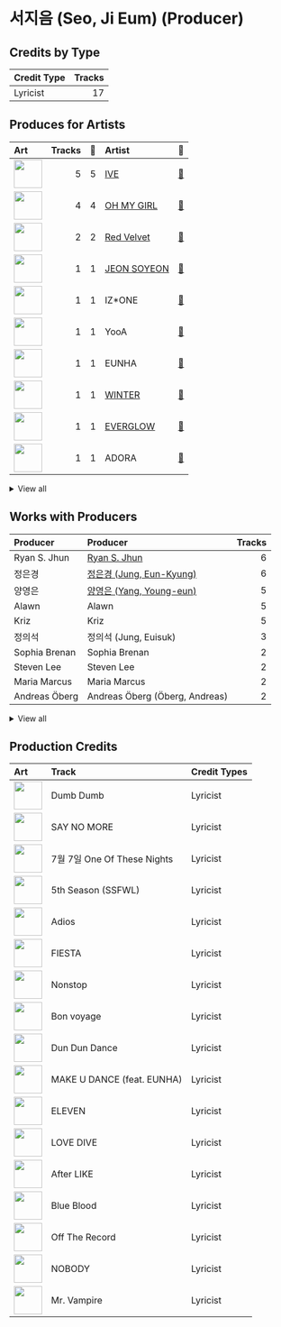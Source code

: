 # 서지음 (Seo, Ji Eum) (Producer)

## Credits by Type

| Credit Type | Tracks |
|:---|---:|
| Lyricist | 17 |

## Produces for Artists

| Art | Tracks | 💚 | Artist | 🔗 |
|:---|---:|---:|:---|:---|
| <img src="https://i.scdn.co/image/ab6761610000e5eb1e1e3c9c9582aba8686b42d2" alt="" width="50" /> | 5 | 5 | [IVE](../../artists/ive/overview.md) | [🔗](https://open.spotify.com/artist/6RHTUrRF63xao58xh9FXYJ) |
| <img src="https://i.scdn.co/image/ab6761610000e5eb5cd460490fb1c55b8ed8c40b" alt="" width="50" /> | 4 | 4 | [OH MY GIRL](../../artists/oh_my_girl/overview.md) | [🔗](https://open.spotify.com/artist/2019zR22qK2RBvCqtudBaI) |
| <img src="https://i.scdn.co/image/ab6761610000e5eb7719f0625a2fa078a60c85cd" alt="" width="50" /> | 2 | 2 | [Red Velvet](../../artists/red_velvet/overview.md) | [🔗](https://open.spotify.com/artist/1z4g3DjTBBZKhvAroFlhOM) |
| <img src="https://i.scdn.co/image/ab6761610000e5ebca842dde68f90b286bd3850e" alt="" width="50" /> | 1 | 1 | [JEON SOYEON](../../artists/jeon_soyeon/overview.md) | [🔗](https://open.spotify.com/artist/6Xg22wJOAcnvPUfk5WvODH) |
| <img src="https://i.scdn.co/image/ab6761610000e5eba6b0d348c125a072e5284b3e" alt="" width="50" /> | 1 | 1 | IZ*ONE | [🔗](https://open.spotify.com/artist/5r1tUTxVSgvBHnoDuDODPH) |
| <img src="https://i.scdn.co/image/ab6761610000e5eb86ea393b9e590523e822ea13" alt="" width="50" /> | 1 | 1 | YooA | [🔗](https://open.spotify.com/artist/4ur1jCwyNlhgd0viJkOtcQ) |
| <img src="https://i.scdn.co/image/ab67616d0000b2733834179423bc4edf76a55ecf" alt="" width="50" /> | 1 | 1 | EUNHA | [🔗](https://open.spotify.com/artist/4MLK9Hhz7UhxAzU2awoLxk) |
| <img src="https://i.scdn.co/image/ab6761610000e5ebb5fc114ab8f521a8f6070cab" alt="" width="50" /> | 1 | 1 | [WINTER](../../artists/winter/overview.md) | [🔗](https://open.spotify.com/artist/3mPquBmMu97Iq9TpzQ6ayI) |
| <img src="https://i.scdn.co/image/ab6761610000e5eb41f3bffee59e0a97914de53f" alt="" width="50" /> | 1 | 1 | [EVERGLOW](../../artists/everglow/overview.md) | [🔗](https://open.spotify.com/artist/3ZZzT0naD25RhY2uZvIKkJ) |
| <img src="https://i.scdn.co/image/ab6761610000e5eb3be82c9ca8e6a7103debaf25" alt="" width="50" /> | 1 | 1 | ADORA | [🔗](https://open.spotify.com/artist/3M1kgHOpPruu1uBymBHF3r) |


<details>
<summary>View all</summary>

| Art | Tracks | 💚 | Artist | 🔗 |
|:---|---:|---:|:---|:---|
| <img src="https://i.scdn.co/image/ab6761610000e5ebb0e2700dbc17b43328038f7a" alt="" width="50" /> | 1 | 1 | [ITZY](../../artists/itzy/overview.md) | [🔗](https://open.spotify.com/artist/2KC9Qb60EaY0kW4eH68vr3) |
| <img src="https://i.scdn.co/image/ab67616d0000b273edac9c0484d3c89b0439c3ed" alt="" width="50" /> | 1 | 1 | LIZ (IVE) | [🔗](https://open.spotify.com/artist/2Cl2zS9nttS8xQeCp7zYT1) |

</details>


## Works with Producers

| Producer | Producer | Tracks |
|:---|:---|---:|
| Ryan S. Jhun | [Ryan S. Jhun](../ryan_s__jhun/overview.md) | 6 |
| 정은경 | [정은경 (Jung, Eun-Kyung)](../정은경_(jung,_eun-kyung)/overview.md) | 6 |
| 양영은 | [양영은 (Yang, Young-eun)](../양영은_(yang,_young-eun)/overview.md) | 5 |
| Alawn | Alawn | 5 |
| Kriz | Kriz | 5 |
| 정의석 | 정의석 (Jung, Euisuk) | 3 |
| Sophia Brenan | Sophia Brenan | 2 |
| Steven Lee | Steven Lee | 2 |
| Maria Marcus | Maria Marcus | 2 |
| Andreas Öberg | Andreas Öberg (Öberg, Andreas) | 2 |


<details>
<summary>View all</summary>

| Producer | Producer | Tracks |
|:---|:---|---:|
| Elle Campbell | Elle Campbell | 2 |
| Nick Hahn | Nick Hahn | 2 |
| Sebastian Thott | Sebastian Thott | 1 |
| Andreas Johansson | Andreas Johansson | 1 |
| Strawberrybananaclub | Strawberrybananaclub | 1 |
| EZIT | EZIT | 1 |
| Deanna | Deanna | 1 |
| 김동현 | 김동현 (Kim, Dong-hyun) | 1 |
| 최현준 | 최현준 (Choi, Hyun-Joon) | 1 |
| 김민희 | 김민희 (Kim, Min Hee) | 1 |
| 박근태 | 박근태 (Park, Keun-Tae) | 1 |
| Slay | Slay | 1 |
| VENDORS | VENDORS | 1 |
| LDN Noise | [LDN Noise](../ldn_noise/overview.md) | 1 |
| AFSHEEN | AFSHEEN | 1 |
| 황찬희 | 황찬희 (Hwang, Chan-Hee) | 1 |
| 우민정 | 우민정 (Umin, Je-ong) | 1 |
| Iselin Solheim | Iselin Solheim | 1 |
| 고현정 | 고현정 (Ko, Hyeonjeong) | 1 |
| Hayley Aitken | Hayley Aitken | 1 |
| 이승주 | 이승주 (Lee Sung-joo) | 1 |
| 72 | 72 | 1 |
| 남궁진 | 남궁진 (Nam Goong, Jin) | 1 |
| ADORA | ADORA | 1 |
| Tayla Parx | Tayla Parx | 1 |
| 신재빈 | 신재빈 (Shin, Jae Bin) | 1 |
| Caroline Gerd Gustavsson | Caroline Gerd Gustavsson | 1 |
| 김승수 | 김승수 (Kim, Seungsu) | 1 |
| Hilda Stenmalm | Hilda Stenmalm | 1 |
| 서은일 | 서은일 (Seo, Eun-il) | 1 |
| EL CAPITXN | EL CAPITXN | 1 |
| Shari Short | Shari Short | 1 |
| Scott Stoddart | Scott Stoddart | 1 |
| Tor-Andrè Jensen Skaar | Tor-Andrè Jensen Skaar (Skaar, Tor-Andrè Jensen) | 1 |
| Ollipop | Ollipop | 1 |
| Melange | Melange | 1 |
| 장우영 | 장우영 (Jang, Wooyoung) | 1 |
| Avin | Avin | 1 |
| Kenzie | [Kenzie](../kenzie/overview.md) | 1 |
| LOSTBOY | LOSTBOY | 1 |
| Par Almqvist | Par Almqvist | 1 |
| Jeff Gartenbaum | Jeff Gartenbaum | 1 |
| 박인영 | 박인영 (Park, In-Young) | 1 |
| Anders Nilsen | Anders Nilsen | 1 |
| Gavin Jones | Gavin Jones | 1 |
| 김형곤 | 김형곤 (Kim, Hyeong-kon) | 1 |
| 엄세희 | [엄세희 (Um, Se-Hee)](../엄세희_(um,_se-hee)/overview.md) | 1 |
| 서정아 | 서정아 (Seo, Jung Ah) | 1 |
| Josephina Carr | Josephina Carr | 1 |
| Anna Timgren | Anna Timgren | 1 |
| 이지홍 | 이지홍 (Lee, Ji-hong) | 1 |
| 권유진 | 권유진 (Kwon, Eu-gene) | 1 |
| Mommy Son | Mommy Son | 1 |
| Noémie Legrand | Noémie Legrand (Legrand, Noémie) | 1 |
| Josh Cumbee | Josh Cumbee | 1 |
| Sofia Quinn | Sofia Quinn | 1 |
| 최우석 | 최우석 (Choi, Wooseok) | 1 |
| 레이 | 레이 (REI) | 1 |
| 김미현 | 김미현 (Kim, Mihyun) | 1 |
| Holy M | Holy M | 1 |
| August Vinberg | August Vinberg | 1 |
| Lauren Aquilina | Lauren Aquilina | 1 |
| Sivert Hjeltnes Hagtvet | Sivert Hjeltnes Hagtvet | 1 |
| Bård Bonsaksen | Bård Bonsaksen (Bonsaken, Bård) | 1 |
| Kobee | Kobee | 1 |
| Joe Lawrence | Joe Lawrence | 1 |
| Laurell | Laurell | 1 |
| 홍소진 | 홍소진 (Hong So-jin) | 1 |

</details>


## Production Credits

| Art | Track | Credit Types |
|:---|:---|:---|
| <img src="https://i.scdn.co/image/ab67616d0000b27371a70331062453ece06f8b79" alt="" width="50" /> | Dumb Dumb | Lyricist |
| <img src="https://i.scdn.co/image/ab67616d0000b2737700db620a3f0030fcfd078c" alt="" width="50" /> | SAY NO MORE | Lyricist |
| <img src="https://i.scdn.co/image/ab67616d0000b27381fb7e4e392f0a99b3947eb6" alt="" width="50" /> | 7월 7일 One Of These Nights | Lyricist |
| <img src="https://i.scdn.co/image/ab67616d0000b273a60df50e5e461afae4ef105d" alt="" width="50" /> | 5th Season (SSFWL) | Lyricist |
| <img src="https://i.scdn.co/image/ab67616d0000b27391c1f72f6be65bf4cb27b4a4" alt="" width="50" /> | Adios | Lyricist |
| <img src="https://i.scdn.co/image/ab67616d0000b2735ecba6eed6a9e14a7e9534b2" alt="" width="50" /> | FIESTA | Lyricist |
| <img src="https://i.scdn.co/image/ab67616d0000b2734957fced6061ee536ca618ab" alt="" width="50" /> | Nonstop | Lyricist |
| <img src="https://i.scdn.co/image/ab67616d0000b273849a155d7c0b67638c0a1a8a" alt="" width="50" /> | Bon voyage | Lyricist |
| <img src="https://i.scdn.co/image/ab67616d0000b27304d1fa0ab8be50437e6bad1d" alt="" width="50" /> | Dun Dun Dance | Lyricist |
| <img src="https://i.scdn.co/image/ab67616d0000b273f74fe9d01d0c49f68d4cec2c" alt="" width="50" /> | MAKE U DANCE (feat. EUNHA) | Lyricist |
| <img src="https://i.scdn.co/image/ab67616d0000b273da343b21617aac0c57e332bb" alt="" width="50" /> | ELEVEN | Lyricist |
| <img src="https://i.scdn.co/image/ab67616d0000b2739016f58cc49e6473e1207093" alt="" width="50" /> | LOVE DIVE | Lyricist |
| <img src="https://i.scdn.co/image/ab67616d0000b27387f53da5fb4ab1171766b2d5" alt="" width="50" /> | After LIKE | Lyricist |
| <img src="https://i.scdn.co/image/ab67616d0000b27325ef3cec1eceefd4db2f91c8" alt="" width="50" /> | Blue Blood | Lyricist |
| <img src="https://i.scdn.co/image/ab67616d0000b2734d00ac692bae6ce08d2b49ad" alt="" width="50" /> | Off The Record | Lyricist |
| <img src="https://i.scdn.co/image/ab67616d0000b273edac9c0484d3c89b0439c3ed" alt="" width="50" /> | NOBODY | Lyricist |
| <img src="https://i.scdn.co/image/ab67616d0000b273470d0ba5f707b141d1337cf2" alt="" width="50" /> | Mr. Vampire | Lyricist |